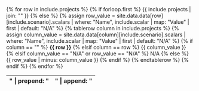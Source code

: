 <table>
{% for row in include.projects %}
  {% if forloop.first %}
    <thead><tr>
      {{ include.projects
      | join: "</th><th>"
      | prepend: "<th>"
      | append: "</th>"
      }}
    </tr></thead>
  {% else %}
    {% assign row_value = site.data.data[row][include.scenario].scalars
    | where: "Name", include.scalar
    | map: "Value"
    | first
    | default: "N/A"
    %}
    {% tablerow column in include.projects %}
      {% assign column_value = site.data.data[column][include.scenario].scalars
      | where: "Name", include.scalar
      | map: "Value"
      | first
      | default: "N/A"
      %}
      {% if column == "" %}
        <strong>{{ row }}</strong>
      {% elsif column == row %}
        {{ column_value }}
      {% elsif column_value == "N/A" or row_value == "N/A" %}
        N/A
      {% else %}
        {{ row_value | minus: column_value }}
      {% endif %}
    {% endtablerow %}
  {% endif %}
{% endfor %}
</table>
